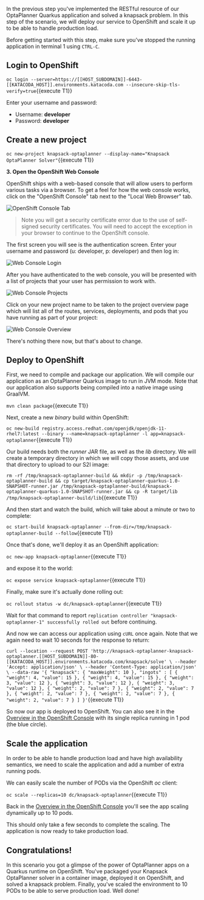 In the previous step you've implemented the RESTful resource of our OptaPlanner Quarkus application and solved a knapsack problem. In this step of the scenario, we will deploy our service to OpenShift and scale it up to be able to handle production load.

Before getting started with this step, make sure you've stopped the running application in terminal 1 using `CTRL-C`.

## Login to OpenShift

`oc login --server=https://[[HOST_SUBDOMAIN]]-6443-[[KATACODA_HOST]].environments.katacoda.com --insecure-skip-tls-verify=true`{{execute T1}}

Enter your username and password:
* Username: **developer**
* Password: **developer**

## Create a new project

`oc new-project knapsack-optaplanner --display-name="Knapsack OptaPlanner Solver"`{{execute T1}}

**3. Open the OpenShift Web Console**

OpenShift ships with a web-based console that will allow users to perform various tasks via a browser. To get a feel for how the web console works, click on the "OpenShift Console" tab next to the "Local Web Browser" tab.

![OpenShift Console Tab](/openshift/assets/middleware/quarkus/openshift-console-tab.png)

> Note you will get a security certificate error due to the use of self-signed security certificates. You will need to accept the exception in your browser to continue to the OpenShift console.

The first screen you will see is the authentication screen. Enter your username and password (u: developer, p: developer) and then log in:

![Web Console Login](/openshift/assets/middleware/middleware-kogito/login.png)

After you have authenticated to the web console, you will be presented with a list of projects that your user has permission to work with.

![Web Console Projects](/openshift/assets/middleware/middleware-kogito/openshift-knapsack-optaplanner-project.png)

Click on your new project name to be taken to the project overview page which will list all of the routes, services, deployments, and pods that you have running as part of your project:

![Web Console Overview](/openshift/assets/middleware/middleware-kogito/openshift-knapsack-optaplanner-overview.png)

There's nothing there now, but that's about to change.

## Deploy to OpenShift

First, we need to compile and package our application. We will compile our application as an OptaPlanner Quarkus image to run in JVM mode. Note that our application also supports being compiled into a native image using GraalVM.

`mvn clean package`{{execute T1}}

Next, create a new _binary_ build within OpenShift:

`oc new-build registry.access.redhat.com/openjdk/openjdk-11-rhel7:latest --binary --name=knapsack-optaplanner -l app=knapsack-optaplanner`{{execute T1}}

Our build needs both the _runner_ JAR file, as well as the _lib_ directory. We will create a temporary directory in which we will copy those assets, and use that directory to upload to our S2I image:

`rm -rf /tmp/knapsack-optaplanner-build && mkdir -p /tmp/knapsack-optaplanner-build && cp target/knapsack-optaplanner-quarkus-1.0-SNAPSHOT-runner.jar /tmp/knapsack-optaplanner-build/knapsack-optaplanner-quarkus-1.0-SNAPSHOT-runner.jar && cp -R target/lib /tmp/knapsack-optaplanner-build/lib`{{execute T1}}


And then start and watch the build, which will take about a minute or two to complete:

`oc start-build knapsack-optaplanner --from-dir=/tmp/knapsack-optaplanner-build --follow`{{execute T1}}

Once that's done, we'll deploy it as an OpenShift application:

`oc new-app knapsack-optaplanner`{{execute T1}}

and expose it to the world:

`oc expose service knapsack-optaplanner`{{execute T1}}

Finally, make sure it's actually done rolling out:

`oc rollout status -w dc/knapsack-optaplanner`{{execute T1}}

Wait for that command to report `replication controller "knapsack-optaplanner-1" successfully rolled out` before continuing.

And now we can access our application using `cURL` once again. Note that we again need to wait 10 seconds for the response to return:

`curl --location --request POST 'http://knapsack-optaplanner-knapsack-optaplanner.[[HOST_SUBDOMAIN]]-80-[[KATACODA_HOST]].environments.katacoda.com/knapsack/solve' \
--header 'Accept: application/json' \
--header 'Content-Type: application/json' \
--data-raw '{
	"knapsack": {
		"maxWeight": 10
	},
	"ingots" : [
		{
			"weight": 4,
			"value": 15
		},
		{
			"weight": 4,
			"value": 15
		},
		{
			"weight": 3,
			"value": 12
		},
		{
			"weight": 3,
			"value": 12
		},
		{
			"weight": 3,
			"value": 12
		},
		{
			"weight": 2,
			"value": 7
		},
		{
			"weight": 2,
			"value": 7
		},
		{
			"weight": 2,
			"value": 7
		},
		{
			"weight": 2,
			"value": 7
		},
		{
			"weight": 2,
			"value": 7
		}
	]
}'`{{execute T1}}


So now our app is deployed to OpenShift. You can also see it in the [Overview in the OpenShift Console](https://console-openshift-console-[[HOST_SUBDOMAIN]]-443-[[KATACODA_HOST]].environments.katacoda.com/k8s/ns/knapsack-optaplanner/deploymentconfigs/knapsack-optaplanner) with its single replica running in 1 pod (the blue circle).

## Scale the application

In order to be able to handle production load and have high availability semantics, we need to scale the application and add a number of extra running pods.

We can easily scale the number of PODs via the OpenShift _oc_ client:

`oc scale --replicas=10 dc/knapsack-optaplanner`{{execute T1}}

Back in the [Overview in the OpenShift Console](https://console-openshift-console-[[HOST_SUBDOMAIN]]-443-[[KATACODA_HOST]].environments.katacoda.com/k8s/ns/knapsack-optaplanner/deploymentconfigs/knapsack-optaplanner) you'll see the app scaling dynamically up to 10 pods.

This should only take a few seconds to complete the scaling. The application is now ready to take production load.

## Congratulations!

In this scenario you got a glimpse of the power of OptaPlanner apps on a Quarkus runtime on OpenShift. You've packaged your Knapsack OptaPlanner solver in a container image, deployed it on OpenShift, and solved a knapsack problem. Finally, you've scaled the environment to 10 PODs to be able to serve production load. Well done!
